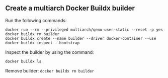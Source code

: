 ## Create a multiarch Docker Buildx builder

Run the following commands:
```
docker run --rm --privileged multiarch/qemu-user-static --reset -p yes
docker buildx rm builder
docker buildx create --name builder --driver docker-container --use
docker buildx inspect --bootstrap
```
Inspect the builder by using the command:

`docker buildx ls`

Remove builder:
`docker buildx rm builder`

